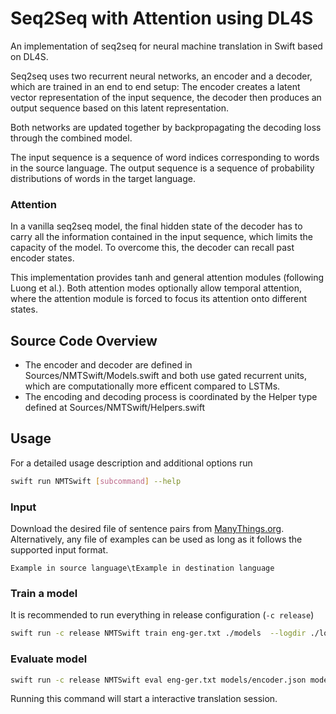# Seq2Seq with Attention using DL4S

An implementation of seq2seq for neural machine translation in Swift based on DL4S.

Seq2seq uses two recurrent neural networks, an encoder and a decoder, which are trained in an end to end setup:
The encoder creates a latent vector representation of the input sequence, the decoder then produces an output sequence based on this latent representation.

Both networks are updated together by backpropagating the decoding loss through the combined model.

The input sequence is a sequence of word indices corresponding to words in the source language.
The output sequence is a sequence of probability distributions of words in the target language.

### Attention

In a vanilla seq2seq model, the final hidden state of the decoder has to carry all the information contained in the input sequence, which limits
the capacity of the model. To overcome this, the decoder can recall past encoder states.

This implementation provides tanh and general attention modules (following Luong et al.). 
Both attention modes optionally allow temporal attention,
where the attention module is forced to focus its attention onto different states.

## Source Code Overview

- The encoder and decoder are defined in Sources/NMTSwift/Models.swift and both use gated recurrent units, which are computationally more efficent compared to LSTMs.
- The encoding and decoding process is coordinated by the Helper type defined at Sources/NMTSwift/Helpers.swift

## Usage

For a detailed usage description and additional options run 

```bash
swift run NMTSwift [subcommand] --help
```

### Input

Download the desired file of sentence pairs from [ManyThings.org](https://www.manythings.org/anki/).
Alternatively, any file of examples can be used as long as it follows the supported input format.

```
Example in source language\tExample in destination language
```

### Train a model

It is recommended to run everything in release configuration (`-c release`)

```bash
swift run -c release NMTSwift train eng-ger.txt ./models  --logdir ./logs
```

### Evaluate  model

```bash
swift run -c release NMTSwift eval eng-ger.txt models/encoder.json models/decoder.json
```

Running this command will start a interactive translation session.
